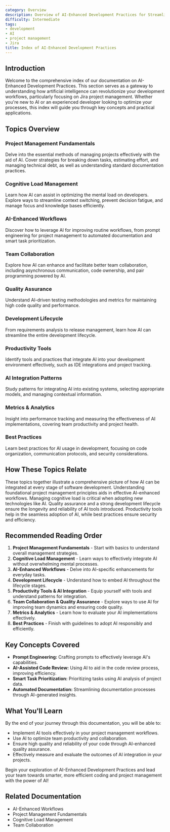 ```yaml
---
category: Overview
description: Overview of AI-Enhanced Development Practices for Streamlined Code Shipping
difficulty: Intermediate
tags:
- development
- AI
- project management
- Jira
title: Index of AI-Enhanced Development Practices
---
```


## Introduction

Welcome to the comprehensive index of our documentation on AI-Enhanced Development Practices. This section serves as a gateway to understanding how artificial intelligence can revolutionize your development workflows, particularly focusing on Jira project management. Whether you're new to AI or an experienced developer looking to optimize your processes, this index will guide you through key concepts and practical applications.

## Topics Overview

### Project Management Fundamentals
Delve into the essential methods of managing projects effectively with the aid of AI. Cover strategies for breaking down tasks, estimating effort, and managing technical debt, as well as understanding standard documentation practices.

### Cognitive Load Management
Learn how AI can assist in optimizing the mental load on developers. Explore ways to streamline context switching, prevent decision fatigue, and manage focus and knowledge bases efficiently.

### AI-Enhanced Workflows
Discover how to leverage AI for improving routine workflows, from prompt engineering for project management to automated documentation and smart task prioritization.

### Team Collaboration
Explore how AI can enhance and facilitate better team collaboration, including asynchronous communication, code ownership, and pair programming powered by AI.

### Quality Assurance
Understand AI-driven testing methodologies and metrics for maintaining high code quality and performance.

### Development Lifecycle
From requirements analysis to release management, learn how AI can streamline the entire development lifecycle.

### Productivity Tools
Identify tools and practices that integrate AI into your development environment effectively, such as IDE integrations and project tracking.

### AI Integration Patterns
Study patterns for integrating AI into existing systems, selecting appropriate models, and managing contextual information.

### Metrics & Analytics
Insight into performance tracking and measuring the effectiveness of AI implementations, covering team productivity and project health.

### Best Practices
Learn best practices for AI usage in development, focusing on code organization, communication protocols, and security considerations.

## How These Topics Relate
These topics together illustrate a comprehensive picture of how AI can be integrated at every stage of software development. Understanding foundational project management principles aids in effective AI-enhanced workflows. Managing cognitive load is critical when adopting new technologies like AI. Quality assurance and a strong development lifecycle ensure the longevity and reliability of AI tools introduced. Productivity tools help in the seamless adoption of AI, while best practices ensure security and efficiency.

## Recommended Reading Order
1. **Project Management Fundamentals** - Start with basics to understand overall management strategies.
2. **Cognitive Load Management** - Learn ways to effectively integrate AI without overwhelming mental processes.
3. **AI-Enhanced Workflows** - Delve into AI-specific enhancements for everyday tasks.
4. **Development Lifecycle** - Understand how to embed AI throughout the lifecycle stages.
5. **Productivity Tools & AI Integration** - Equip yourself with tools and understand patterns for integration.
6. **Team Collaboration & Quality Assurance** - Explore ways to use AI for improving team dynamics and ensuring code quality.
7. **Metrics & Analytics** - Learn how to evaluate your AI implementations effectively.
8. **Best Practices** - Finish with guidelines to adopt AI responsibly and efficiently.

## Key Concepts Covered
- **Prompt Engineering:** Crafting prompts to effectively leverage AI's capabilities.
- **AI-Assisted Code Review:** Using AI to aid in the code review process, improving efficiency.
- **Smart Task Prioritization:** Prioritizing tasks using AI analysis of project data.
- **Automated Documentation:** Streamlining documentation processes through AI-generated insights.

## What You'll Learn
By the end of your journey through this documentation, you will be able to:
- Implement AI tools effectively in your project management workflows.
- Use AI to optimize team productivity and collaboration.
- Ensure high quality and reliability of your code through AI-enhanced quality assurance.
- Effectively measure and evaluate the outcomes of AI integration in your projects.

Begin your exploration of AI-Enhanced Development Practices and lead your team towards smarter, more efficient coding and project management with the power of AI!

## Related Documentation
- AI-Enhanced Workflows
- Project Management Fundamentals
- Cognitive Load Management
- Team Collaboration
